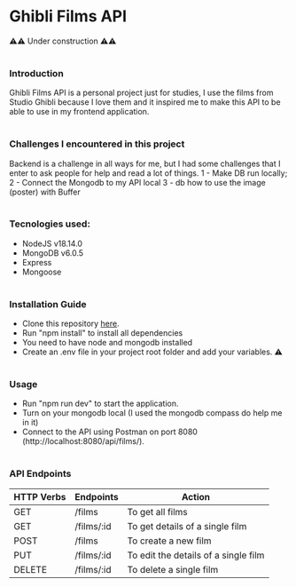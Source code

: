 # Ghibli Films API

⚠️⚠️ Under construction ⚠️⚠️
<br><br>

### Introduction

Ghibli Films API is a personal project just for studies, I use the films from Studio Ghibli because I love them and it inspired me to make this API to be able to use in my frontend application.<br><br>

### Challenges I encountered in this project

Backend is a challenge in all ways for me, but I had some challenges that I enter to ask people for help and read a lot of things.
1 - Make DB run locally;
2 - Connect the Mongodb to my API local
3 - db how to use the image (poster) with Buffer
<br><br>

### Tecnologies used:

- NodeJS v18.14.0
- MongoDB v6.0.5
- Express
- Mongoose
  <br><br>

### Installation Guide

- Clone this repository [here](https://github.com/ciisiq/backend-ghibli.git).
- Run "npm install" to install all dependencies
- You need to have node and mongodb installed
- Create an .env file in your project root folder and add your variables. ⚠️
  <br><br>

### Usage

- Run "npm run dev" to start the application.
- Turn on your mongodb local (I used the mongodb compass do help me in it)
- Connect to the API using Postman on port 8080 (http://localhost:8080/api/films/).
  <br><br>

### API Endpoints

| HTTP Verbs | Endpoints  | Action                               |
| ---------- | ---------- | ------------------------------------ |
| GET        | /films     | To get all films                     |
| GET        | /films/:id | To get details of a single film      |
| POST       | /films     | To create a new film                 |
| PUT        | /films/:id | To edit the details of a single film |
| DELETE     | /films/:id | To delete a single film              |
